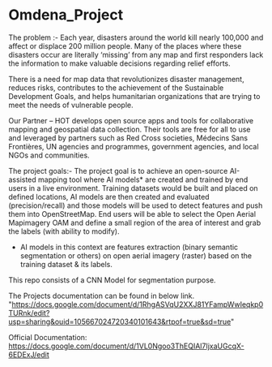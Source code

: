 # Omdena_Project

The problem :-
Each year, disasters around the world kill nearly 100,000 and affect or displace 200 million people. Many of the places where these disasters occur are literally ‘missing’ from any map and first responders lack the information to make valuable decisions regarding relief efforts. 

There is a need for map data that revolutionizes disaster management, reduces risks, contributes to the achievement of the Sustainable Development Goals, and helps humanitarian organizations that are trying to meet the needs of vulnerable people.

Our Partner – HOT develops open source apps and tools for collaborative mapping and geospatial data collection. Their tools are free for all to use and leveraged by partners such as Red Cross societies, Médecins Sans Frontières, UN agencies and programmes, government agencies, and local NGOs and communities.

 

The project goals:-
The project goal is to achieve an open-source AI-assisted mapping tool where AI models* are created and trained by end users in a live environment. Training datasets would be built and placed on defined locations, AI models are then created and evaluated (precision/recall) and those models will be used to detect features and push them into OpenStreetMap. End users will be able to select the Open Aerial Mapimagery OAM and define a small region of the area of interest and grab the labels (with ability to modify).

* AI models in this context are features extraction (binary semantic segmentation or others) on open aerial imagery (raster) based on the training dataset & its labels.

This repo consists of a CNN Model for segmentation purpose.

The Projects documentation can be found in below link. "https://docs.google.com/document/d/1RhgASVqU2XXJ81YFampWwIeqkp0TURnk/edit?usp=sharing&ouid=105667024720340101643&rtpof=true&sd=true"

Official Documentation: https://docs.google.com/document/d/1VL0Ngoo3ThEQIAl7IjxaUGcqX-6EDExJ/edit
